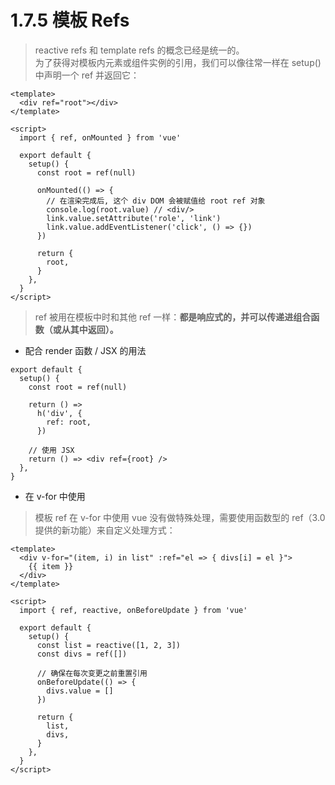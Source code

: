 # 1.7.5 模板  Refs





>reactive refs 和 template refs 的概念已经是统一的。  
为了获得对模板内元素或组件实例的引用，我们可以像往常一样在 setup() 中声明一个 ref 并返回它：

```
<template>
  <div ref="root"></div>
</template>

<script>
  import { ref, onMounted } from 'vue'

  export default {
    setup() {
      const root = ref(null)

      onMounted(() => {
        // 在渲染完成后, 这个 div DOM 会被赋值给 root ref 对象
        console.log(root.value) // <div/>
        link.value.setAttribute('role', 'link')
        link.value.addEventListener('click', () => {})
      })

      return {
        root,
      }
    },
  }
</script>
```

>ref 被用在模板中时和其他 ref 一样：**都是响应式的，并可以传递进组合函数（或从其中返回）。**

- 配合 render 函数 / JSX 的用法

```
export default {
  setup() {
    const root = ref(null)

    return () =>
      h('div', {
        ref: root,
      })

    // 使用 JSX
    return () => <div ref={root} />
  },
}
```

- 在 v-for 中使用

>模板 ref 在 v-for 中使用 vue 没有做特殊处理，需要使用函数型的 ref（3.0 提供的新功能）来自定义处理方式：

```
<template>
  <div v-for="(item, i) in list" :ref="el => { divs[i] = el }">
    {{ item }}
  </div>
</template>

<script>
  import { ref, reactive, onBeforeUpdate } from 'vue'

  export default {
    setup() {
      const list = reactive([1, 2, 3])
      const divs = ref([])

      // 确保在每次变更之前重置引用
      onBeforeUpdate(() => {
        divs.value = []
      })

      return {
        list,
        divs,
      }
    },
  }
</script>
```
